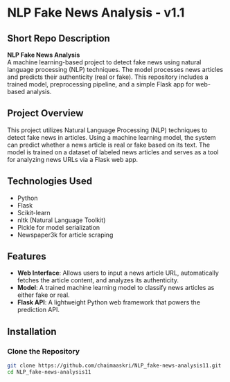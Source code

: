 # NLP Fake News Analysis - v1.1

## Short Repo Description

**NLP Fake News Analysis**  
A machine learning-based project to detect fake news using natural language processing (NLP) techniques. The model processes news articles and predicts their authenticity (real or fake). This repository includes a trained model, preprocessing pipeline, and a simple Flask app for web-based analysis.

## Project Overview

This project utilizes Natural Language Processing (NLP) techniques to detect fake news in articles. Using a machine learning model, the system can predict whether a news article is real or fake based on its text. The model is trained on a dataset of labeled news articles and serves as a tool for analyzing news URLs via a Flask web app.

## Technologies Used

- Python
- Flask
- Scikit-learn
- nltk (Natural Language Toolkit)
- Pickle for model serialization
- Newspaper3k for article scraping

## Features

- **Web Interface**: Allows users to input a news article URL, automatically fetches the article content, and analyzes its authenticity.
- **Model**: A trained machine learning model to classify news articles as either fake or real.
- **Flask API**: A lightweight Python web framework that powers the prediction API.

## Installation

### Clone the Repository
```bash
git clone https://github.com/chaimaaskri/NLP_fake-news-analysis11.git
cd NLP_fake-news-analysis11
